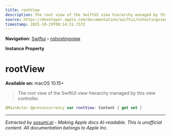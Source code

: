 ```yaml
---
title: rootView
description: The root view of the SwiftUI view hierarchy managed by this view controller.
source: https://developer.apple.com/documentation/swiftui/nshostingview/rootview
timestamp: 2025-10-29T00:14:31.737Z
---
```


**Navigation:** [Swiftui](/documentation/swiftui) › [nshostingview](/documentation/swiftui/nshostingview)

**Instance Property**

# rootView

**Available on:** macOS 10.15+

> The root view of the SwiftUI view hierarchy managed by this view controller.

```swift
@MainActor @preconcurrency var rootView: Content { get set }
```

---

*Extracted by [sosumi.ai](https://sosumi.ai) - Making Apple docs AI-readable.*
*This is unofficial content. All documentation belongs to Apple Inc.*
